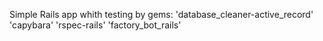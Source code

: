Simple Rails app whith testing by gems: 
  'database_cleaner-active_record'
  'capybara'
  'rspec-rails'
  'factory_bot_rails'
